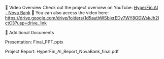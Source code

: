 📌 Video Overview
Check out the project overview on YouTube: [HyperFin AI - Nova Bank](https://www.youtube.com/watch?v=tFd3tDmv0TI)
🔗 You can also access the video  here: https://drive.google.com/drive/folders/1d5authWSblxrEDy7WY8ODWskJh2lctC3?usp=drive_link

📂 Additional Documents

Presentation: Final_PPT.pptx

Project Report: HyperFin_AI_Report_NovaBank_final.pdf
